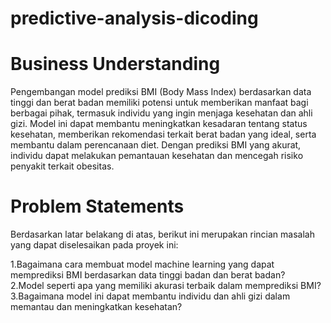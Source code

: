 # predictive-analysis-dicoding
# Business Understanding
Pengembangan model prediksi BMI (Body Mass Index) berdasarkan data tinggi dan berat badan memiliki potensi untuk memberikan manfaat bagi berbagai pihak, termasuk individu yang ingin menjaga kesehatan dan ahli gizi. Model ini dapat membantu meningkatkan kesadaran tentang status kesehatan, memberikan rekomendasi terkait berat badan yang ideal, serta membantu dalam perencanaan diet. Dengan prediksi BMI yang akurat, individu dapat melakukan pemantauan kesehatan dan mencegah risiko penyakit terkait obesitas.

# Problem Statements
Berdasarkan latar belakang di atas, berikut ini merupakan rincian masalah yang dapat diselesaikan pada proyek ini:

1.Bagaimana cara membuat model machine learning yang dapat memprediksi BMI berdasarkan data tinggi badan dan berat badan?</br>
2.Model seperti apa yang memiliki akurasi terbaik dalam memprediksi BMI?</br>
3.Bagaimana model ini dapat membantu individu dan ahli gizi dalam memantau dan meningkatkan kesehatan?